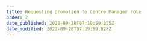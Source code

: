```yaml
---
title: Requesting promotion to Centre Manager role
order: 2
date_published: 2022-09-28T07:19:59.825Z
date_modified: 2022-09-28T07:19:59.828Z
---
```

